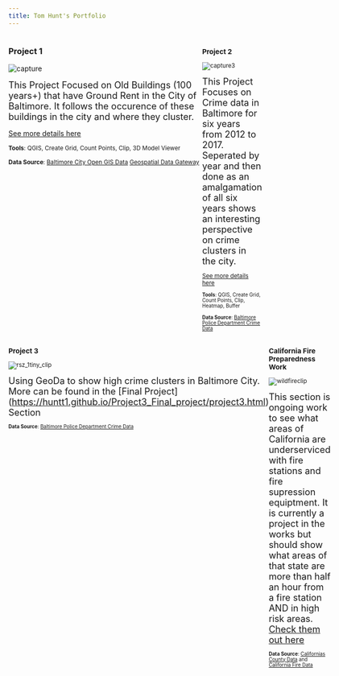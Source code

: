 ```yaml
---
title: Tom Hunt's Portfolio
---
```


<div style="display:table-row; width:100%; table-layout: fixed">
<div style="display: table-cell; width:420px; margin-right:3px" markdown="1">
  
### Project 1


![capture](https://user-images.githubusercontent.com/42807766/49518683-3d65b700-f86d-11e8-9cb6-217a7cde5086.PNG)

 
<font size="4"> This Project Focused on Old Buildings (100 years+) that have Ground Rent in the City of Baltimore. It follows the occurence of these buildings in the city and where they cluster. </font>

[See more details here](https://huntt1.github.io/Project1_BaltMap/project1.html)



   
    
<small>__Tools__: QGIS, Create Grid, Count Points, Clip, 3D Model Viewer              </small>

<small>__Data Source__: [Baltimore City Open GIS Data](http://gis-baltimore.opendata.arcgis.com/) [Geospatial Data Gateway](https://gdg.sc.egov.usda.gov/)



</div>

<div style="display: table-cell; width:420px" markdown="1">

### Project 2

![capture3](https://user-images.githubusercontent.com/42807766/49520693-d0085500-f871-11e8-9a3c-d1c09edb3cac.PNG)


<font size="4"> This Project Focuses on Crime data in Baltimore for six years from 2012 to 2017. Seperated by year and then done as an amalgamation of all six years shows an interesting perspective on crime clusters in the city. </font>

[See more details here](https://huntt1.github.io/Project2_BaltMap/Project2.html)

<small>__Tools__: QGIS, Create Grid, Count Points, Clip, Heatmap, Buffer            </small>

<small>__Data Source__: [Baltimore Police Department Crime Data](https://www.baltimorepolice.org/crime-stats/crime-map-data-stats)     </small>


</div>
</div>
<!--This is the second row of projects -->
<div style="display:table-row; width:100%; table-layout: fixed">
<div style="display: table-cell; width:420px; margin-right:3px" markdown="1">

### Project 3 


![rsz_1tiny_clip](https://user-images.githubusercontent.com/42807766/49699679-2cd17b80-fba2-11e8-8619-c7629f9576cb.jpg)


<font size="4"> Using GeoDa to show high crime clusters in Baltimore City. More can be found in the [Final Project] (https://huntt1.github.io/Project3_Final_project/project3.html)  Section 
</font>

<small>__Data Source__: [Baltimore Police Department Crime Data](https://www.baltimorepolice.org/crime-stats/crime-map-data-stats)     </small>

</div>

<div style="display: table-cell; width:420px" markdown="1">

### California Fire Preparedness Work
![wildfireclip](https://user-images.githubusercontent.com/42807766/49682775-2222c380-fa88-11e8-8bc5-c81cd288f3c6.PNG)


<font size="4"> This section is ongoing work to see what areas of California are underserviced with fire stations and fire supression equiptment. It is currently a project in the works but should show what areas of that state are more than half an hour from a fire station AND in high risk areas.
[Check them out here](https://huntt1.github.io/Project4/Project4.html)  
</font>


<small>__Data Source__: [Californias County Data](http://frap.fire.ca.gov/data/frapgisdata-sw-counties_download) and [California Fire Data](http://frap.fire.ca.gov/data/frapgisdata-sw-fireperimeters_download)     </small>



